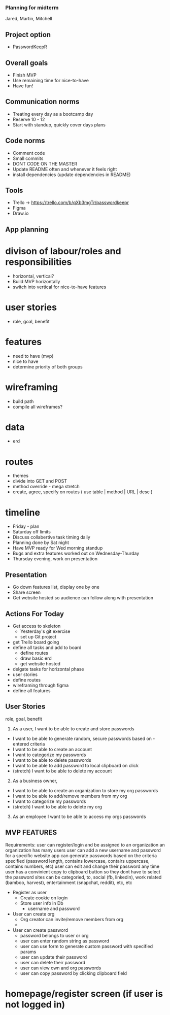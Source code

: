 ### Planning for midterm
Jared, Martin, Mitchell

## Project option
- PasswordKeepR

## Overall goals
- Finish MVP
- Use remaining time for nice-to-have
- Have fun!

## Communication norms
- Treating every day as a bootcamp day
- Reserve 10 - 12
- Start with standup, quickly cover days plans

## Code norms
- Comment code
- Small commits
- DONT CODE ON THE MASTER
- Update README often and whenever it feels right
- install dependencies (update dependencies in README)

## Tools
- Trello -> https://trello.com/b/qXb3mgTr/passwordkeepr
- Figma
- Draw.io

## App planning

# divison of labour/roles and responsibilities
- horizontal, vertical?
- Build MVP horizontally
- switch into vertical for nice-to-have features

# user stories
- role, goal, benefit

# features
- need to have (mvp)
- nice to have
- determine priority of both groups

# wireframing
- build path
- compile all wireframes?

# data
- erd

# routes
- themes
- divide into GET and POST
- method override - mega stretch
- create, agree, specify on routes ( use table | method | URL | desc )

# timeline
- Friday - plan
- Saturday off limits
- Discuss collabertive task timing daily
- Planning done by Sat night
- Have MVP ready for Wed morning standup
- Bugs and extra features worked out on Wednesday-Thurday
- Thursday evening, work on presentation

## Presentation

- Go down features list, display one by one
- Share screen
- Get website hosted so audience can follow along with presentation

## Actions For Today
- Get access to skeleton
  - Yesterday's git exercise
  - set up Git project
- get Trello board going
- define all tasks and add to board
  - define routes
  - draw basic erd
  - get website hosted
- delgate tasks for horizontal phase
- user stories
- define routes
- wireframing through figma
- define all features


## User Stories
role, goal, benefit
1. As a user, I want to be able to create and store passwords
- I want to be able to generate random, secure passwords based on - entered criteria
- I want to be able to create an account
- I want to categorize my passwords
- I want to be able to delete passwords
- I want to be able to add password to local clipboard on click
- (stretch) I want to be able to delete my account
2. As a business owner,
- I want to be able to create an organization to store my org passwords
- I want to be able to add/remove members from my org
- I want to categorize my passwords
- (stretch) I want to be able to delete my org
3. As an employee I want to be able to access my orgs passwords

## MVP FEATURES

Requirements:
user can register/login and be assigned to an organization
an organization has many users
user can add a new username and password for a specific website
app can generate passwords based on the criteria specified (password length, contains lowercase, contairs uppercase, contains numbers, etc)
user can edit and change their password any time
user has a convinient copy to clipboard button so they dont have to select the password
sites can be categoried, to, social (fb, linkedin), work related (bamboo, harvest), entertainment (snapchat, reddit), etc, etc

- Register as user
  - Create cookie on login
  - Store user info in Db
    - username and password
- User can create org 
  - Org creator can invite/remove members from org
  - 
- User can create password
  - password belongs to user or org 
  - user can enter random string as password
  - user can use form to generate custom password with specified
  params
  - user can update their password 
  - user can delete their password 
  - user can view own and org passwords 
  - user can copy password by clicking clipboard field
<!-- - Dbs
  - user table
  - org table
  - password table -->


# homepage/register screen (if user is not logged in)
#
